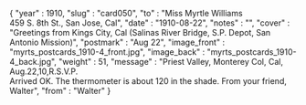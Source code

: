 {
  "year" : 1910,
  "slug" : "card050",
  "to" : "Miss Myrtle Williams<br> 459 S. 8th St., San Jose, Cal",
  "date" : "1910-08-22",
  "notes" : "",
  "cover" : "Greetings from Kings City, Cal (Salinas River Bridge, S.P. Depot, San Antonio Mission)",
  "postmark" : "Aug 22",
  "image_front" : "myrts_postcards_1910-4_front.jpg",
  "image_back" : "myrts_postcards_1910-4_back.jpg",
  "weight" : 51,
  "message" : "Priest Valley, Monterey Col, Cal, Aug.22,10,R.S.V.P.<br>Arrived OK. The thermometer is about 120 in the shade. From your friend, Walter",
  "from" : "Walter"
}
